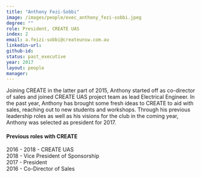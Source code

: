 ```yaml
---
title: "Anthony Fezi-Sobbi"
image: /images/people/exec_anthony_fezi-sobbi.jpeg
degree: ""
role: President, CREATE UAS
index: 2
email: a.feizi-sobbi@createunsw.com.au
linkedin-url:
github-id:
status: past_executive
year: 2017
layout: people
manager:
---
```

Joining CREATE in the latter part of 2015, Anthony started off as co-director of sales and joined CREATE UAS project team as lead Electrical Engineer. In the past year, Anthony has brought some fresh ideas to CREATE to aid with sales, reaching out to new students and workshops. Through his previous leadership roles as well as his visions for the club in the coming year, Anthony was selected as president for 2017.
<h4>Previous roles with CREATE</h4>
2016 - 2018 - CREATE UAS<br>
2018 - Vice President of Sponsorship<br>
2017 - President <br>
2016 - Co-Director of Sales<br>
